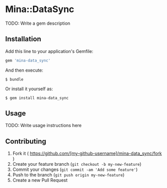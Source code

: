 # Mina::DataSync

TODO: Write a gem description

## Installation

Add this line to your application's Gemfile:

```ruby
gem 'mina-data_sync'
```

And then execute:

    $ bundle

Or install it yourself as:

    $ gem install mina-data_sync

## Usage

TODO: Write usage instructions here

## Contributing

1. Fork it ( https://github.com/[my-github-username]/mina-data_sync/fork )
2. Create your feature branch (`git checkout -b my-new-feature`)
3. Commit your changes (`git commit -am 'Add some feature'`)
4. Push to the branch (`git push origin my-new-feature`)
5. Create a new Pull Request
